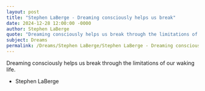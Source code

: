 ```yaml
---
layout: post
title: "Stephen LaBerge - Dreaming consciously helps us break"
date: 2024-12-28 12:00:00 -0000
author: Stephen LaBerge
quote: "Dreaming consciously helps us break through the limitations of our waking life."
subject: Dreams
permalink: /Dreams/Stephen LaBerge/Stephen LaBerge - Dreaming consciously helps us break
---
```


Dreaming consciously helps us break through the limitations of our waking life.

- Stephen LaBerge
